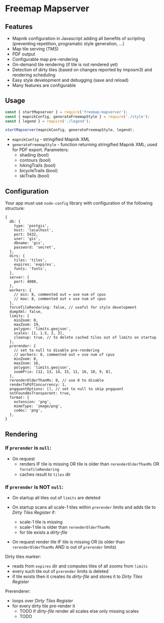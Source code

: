 # Freemap Mapserver

## Features

- Mapnik configuration in Javascript adding all benefits of scripting (preventing repetition, programatic style generation, …)
- Map tile serving (TMS)
- PDF output
- Configurable map pre-rendering
- On-demand tile rendering (if tile is not rendered yet)
- Detection of dirty tiles (based on changes reported by imposm3) and rendering scheduling
- Easy style development and debugging (save and reload)
- Many features are configurable

## Usage

```js
const { startMapserver } = require('freemap-mapserver');
const { mapnikConfig, generateFreemapStyle } = require('./style');
const { legend } = require('./legend');

startMapserver(mapnikConfig, generateFreemapStyle, legend);
```

- `mapnikConfig` - stringified Mapnik XML
- `generateFreemapStyle` - function returning stringified Mapnik XML; used for PDF export. Parameters:
  - shading (bool)
  - contours (bool)
  - hikingTrails (bool)
  - bicycleTrails (bool)
  - skiTrails (bool)

## Configuration

Your app must use `node-config` library with configuration of the following structure:

```json5
{
  db: {
    type: 'postgis',
    host: 'localhost',
    port: 5432,
    user: 'gis',
    dbname: 'gis',
    password: 'secret',
  },
  dirs: {
    tiles: 'tiles',
    expires: 'expires',
    fonts: 'fonts',
  },
  server: {
    port: 4000,
  },
  workers: {
    // min: 8, commented out = use num of cpus
    // max: 8, commented out = use num of cpus
  },
  forceTileRendering: false, // useful for style development
  dumpXml: false,
  limits: {
    minZoom: 0,
    maxZoom: 19,
    polygon: 'limits.geojson',
    scales: [1, 1.5, 2, 3],
    cleanup: true, // to delete cached tiles out of limits on startup
  },
  prerender: {
    // set to null to disable pre-rendering
    // workers: 8, commented out = use num of cpus
    minZoom: 8,
    maxZoom: 16,
    polygon: 'limits.geojson',
    zoomPrio: [12, 13, 14, 15, 11, 16, 10, 9, 8],
  },
  rerenderOlderThanMs: 0, // use 0 to disable
  renderToPdfConcurrency: 1,
  pngquantOptions: [], // set to null to skip pngquant
  notFoundAsTransparent: true,
  format: {
    extension: 'png',
    mimeType: 'image/png',
    codec: 'png',
  },
}
```

## Rendering

### If `prerender` is `null`:

- On request
  - renders IF tile is missing OR tile is older than `rerenderOlderThanMs` OR `forceTileRendering`
  - caches result to `tiles` dir

### If `prerender` is NOT `null`:

- On startup all tiles out of `limits` are deleted

- On startup scans all scale-1 tiles within `prerender` limits and adds tile to _Dirty Tiles Register_ if:

  - scale-1 tile is missing
  - scale-1 tile is older than `rerenderOlderThanMs`
  - for tile exists a _dirty-file_

- On request render tile IF tile is missing OR (is older than `rerenderOlderThanMs` AND is out of `prerender` limits)

Dirty tiles marker:

- reads from `expires` dir and computes tiles of all zooms from `limits`
- every such tile out of `prerender` limits is deleted
- if tile exists then it creates its _dirty-file_ and stores it to _Dirty Tiles Register_

Prerenderer:

- loops over _Dirty Tiles Register_
- for every dirty tile pre-render it
  - TODO if _dirty-file_ render all scales else only missing scales
  - TODO
